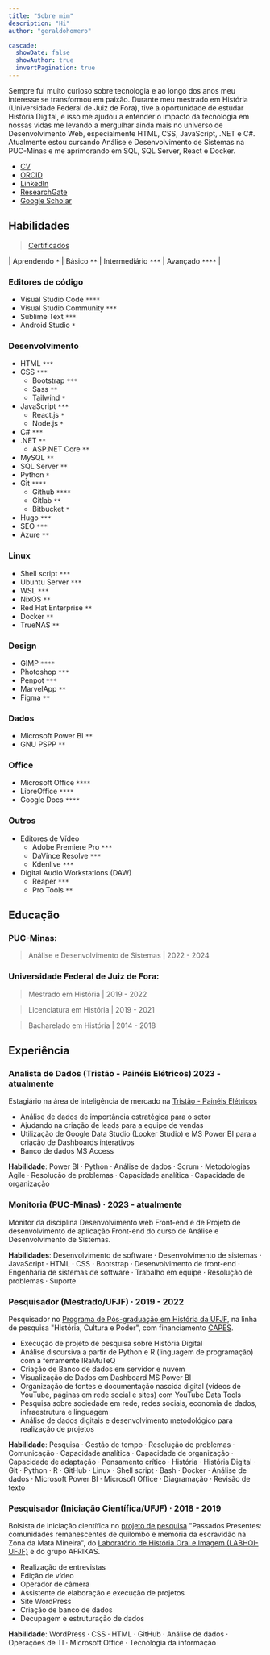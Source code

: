 ```yaml
---
title: "Sobre mim"
description: "Hi"
author: "geraldohomero"

cascade:
  showDate: false
  showAuthor: true
  invertPagination: true
---
```


Sempre fui muito curioso sobre tecnologia e ao longo dos anos meu interesse se transformou em paixão. Durante meu mestrado em História (Universidade Federal de Juiz de Fora), tive a oportunidade de estudar História Digital, e isso me ajudou a entender o impacto da tecnologia em nossas vidas me levando a mergulhar ainda mais no universo de Desenvolvimento Web, especialmente HTML, CSS, JavaScript, .NET e C#. Atualmente estou cursando Análise e Desenvolvimento de Sistemas na PUC-Minas e me aprimorando em SQL, SQL Server, React e Docker.


- [CV](http://lattes.cnpq.br/9924558848538635)
- [ORCID](https://orcid.org/0000-0001-6686-7182)
- [LinkedIn](https://linkedin.com/in/geraldohomero/?locale=en_US)
- [ResearchGate](https://www.researchgate.net/profile/Geraldo-Couto-Neto)
- [Google Scholar](https://scholar.google.com/citations?hl=pt-BR&user=QcUrmPYAAAAJ)

## Habilidades 

> [Certificados](../certificates)

| Aprendendo `*` | Básico `**` | Intermediário `***` | Avançado `****` |


 ### **Editores de código**

  - Visual Studio Code `****`
  - Visual Studio Community `***`
  - Sublime Text `***`
  - Android Studio `*`

### **Desenvolvimento**
  - HTML `***`
  - CSS `***`
      - Bootstrap `***`
      - Sass `**`
      - Tailwind `*`
  - JavaScript `***`
      - React.js `*`
      - Node.js `*`
  - C# `***`
  - .NET `**`
      - ASP.NET Core `**`
  - MySQL `**`
  - SQL Server `**`
  - Python `*`
  - Git `****`
      - Github `****`
      - Gitlab `**`
      - Bitbucket `*`
  - Hugo `***`
  - SEO `***`   
  - Azure `**`
### **Linux**
  - Shell script `***`
  - Ubuntu Server `***`
  - WSL `***`
  - NixOS `**`
  - Red Hat Enterprise `**`
  - Docker `**`
  - TrueNAS `**`
### **Design**
  - GIMP `****`
  - Photoshop `***`
  - Penpot `***`
  - MarvelApp `**`
  - Figma `**`
### **Dados**
  - Microsoft Power BI `**`
  - GNU PSPP `**`
### **Office**
  - Microsoft Office `****`
  - LibreOffice `****`
  - Google Docs `****`
### **Outros**
  - Editores de Vídeo
      - Adobe Premiere Pro `***`
      - DaVince Resolve `***`
      - Kdenlive `***`
  - Digital Audio Workstations (DAW)
      - Reaper `***`
      - Pro Tools `**`

## Educação

### **PUC-Minas:**
>Análise e Desenvolvimento de Sistemas | 2022 - 2024
### **Universidade Federal de Juiz de Fora:**
>Mestrado em História | 2019 - 2022

>Licenciatura em História | 2019 - 2021

>Bacharelado em História | 2014 - 2018

## Experiência

### **Analista de Dados (Tristão - Painéis Elétricos)** 2023 - atualmente

Estagiário na área de inteligência de mercado na [Tristão - Painéis Elétricos](https://tristao.ind.br)

- Análise de dados de importância estratégica para o setor
- Ajudando na criação de leads para a equipe de vendas
- Utilização de Google Data Studio (Looker Studio) e MS Power BI para a criação de Dashboards interativos
- Banco de dados MS Access

**Habilidade**: Power BI · Python · Análise de dados · Scrum · Metodologias Agile · Resolução de problemas · Capacidade analítica · Capacidade de organização

### **Monitoria (PUC-Minas)** · 2023 - atualmente

Monitor da disciplina Desenvolvimento web Front-end e de Projeto de desenvolvimento de aplicação Front-end do curso de Análise e Desenvolvimento de Sistemas.

**Habilidades**: Desenvolvimento de software · Desenvolvimento de sistemas · JavaScript · HTML · CSS · Bootstrap · Desenvolvimento de front-end · Engenharia de sistemas de software · Trabalho em equipe · Resolução de problemas · Suporte

### **Pesquisador (Mestrado/UFJF)** · 2019 - 2022

Pesquisador no [Programa de Pós-graduação em História da UFJF](https://www2.ufjf.br/ppghistoria/), na linha de pesquisa "História, Cultura e Poder", com financiamento [CAPES](https://www.gov.br/capes/).

- Execução de projeto de pesquisa sobre História Digital
- Análise discursiva a partir de Python e R (linguagem de programação) com a ferramente IRaMuTeQ
- Criação de Banco de dados em servidor e nuvem
- Visualização de Dados em Dashboard MS Power BI
- Organização de fontes e documentação nascida digital (vídeos de YouTube, páginas em rede social e sites) com YouTube Data Tools
- Pesquisa sobre sociedade em rede, redes sociais, economia de dados, infraestrutura e linguagem
- Análise de dados digitais e desenvolvimento metodológico para realização de projetos

**Habilidade**: Pesquisa · Gestão de tempo · Resolução de problemas · Comunicação · Capacidade analítica · Capacidade de organização · Capacidade de adaptação · Pensamento crítico · História · História Digital · Git · Python · R · GitHub · Linux · Shell script · Bash · Docker · Análise de dados · Microsoft Power BI · Microsoft Office · Diagramação · Revisão de texto

### **Pesquisador (Iniciação Científica/UFJF)** · 2018 - 2019

Bolsista de iniciação científica no [projeto de pesquisa](https://www.ufjf.br/labhoi/juiz-de-fora-cidade-negra-centro-de-referencia-sobre-a-memoria-negra-em-juiz-de-fora/indice-acervo-juiz-de-fora-cidade-negra/) "Passados Presentes: comunidades remanescentes de quilombo e memória da escravidão na Zona da Mata Mineira", do [Laboratório de História Oral e Imagem (LABHOI-UFJF)](https://www.ufjf.br/labhoi/) e do grupo AFRIKAS.

- Realização de entrevistas
- Edição de vídeo
- Operador de câmera 
- Assistente de elaboração e execução de projetos
- Site WordPress 
- Criação de banco de dados 
- Decupagem e estruturação de dados

**Habilidade**: WordPress · CSS · HTML · GitHub · Análise de dados · Operações de TI · Microsoft Office · Tecnologia da informação
